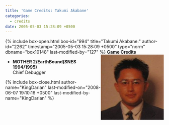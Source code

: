 ```yaml
---
title: 'Game Credits: Takumi Akabane'
categories:
  - credits
date: 2005-05-03 15:28:09 +0500
---
```

{% include box-open.html box-id="994" title="Takumi Akabane:" author-id="2262" timestamp="2005-05-03 15:28:09 +0500" type="norm" dbname="box10148" last-modified-by="127" %}
<img src="takumiakabane.JPG" align="right" />
<b>Game Credits</b>
<UL>
<LI><b>MOTHER 2/EarthBound(SNES 1994/1995)</b><BR />
Chief Debugger</LI>
</UL>
{% include box-close.html author-name="KingDarian" last-modified-on="2008-06-07 19:10:16 +0500" last-modified-by-name="KingDarian" %}
